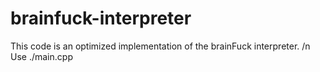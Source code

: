 # brainfuck-interpreter
This code is an optimized implementation of the brainFuck interpreter. /n
Use ./main.cpp
